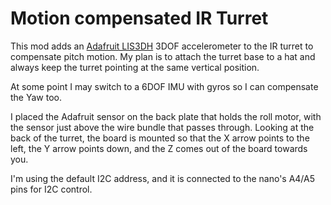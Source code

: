 # Motion compensated IR Turret
This mod adds an [Adafruit LIS3DH](https://www.adafruit.com/product/2809) 3DOF accelerometer to the IR turret to compensate pitch motion. My plan is to attach the turret base to a hat and always keep the turret pointing at the same vertical position.

At some point I may switch to a 6DOF IMU with gyros so I can compensate the Yaw too.

I placed the Adafruit sensor on the back plate that holds the roll motor, with the sensor just above the wire bundle that passes through. Looking at the back of the turret, the board is mounted so that the X arrow points to the left, the Y arrow points down, and the Z comes out of the board towards you.

I'm using the default I2C address, and it is connected to the nano's A4/A5 pins for I2C control.